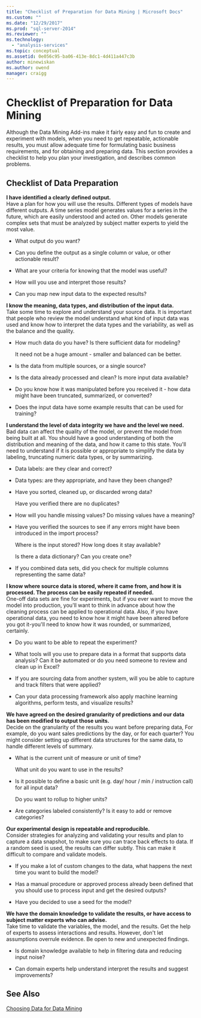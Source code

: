 ```yaml
---
title: "Checklist of Preparation for Data Mining | Microsoft Docs"
ms.custom: ""
ms.date: "12/29/2017"
ms.prod: "sql-server-2014"
ms.reviewer: ""
ms.technology: 
  - "analysis-services"
ms.topic: conceptual
ms.assetid: 0e056c95-ba06-413e-8dc1-4d411a447c3b
author: minewiskan
ms.author: owend
manager: craigg
---
```

# Checklist of Preparation for Data Mining
  Although the Data Mining Add-ins make it fairly easy and fun to create and experiment with models, when you need to get repeatable, actionable results, you must allow adequate time for formulating basic business requirements, and for obtaining and preparing data. This section provides a checklist to help you plan your investigation, and describes common problems.  
  
## Checklist of Data Preparation  
 **I have identified a clearly defined output.**  
 Have a plan for how you will use the results. Different types of models have different outputs. A time series model generates values for a series in the future, which are easily understood and acted on. Other models generate complex sets that must be analyzed by subject matter experts to yield the most value.  
  
-   What output do you want?  
  
-   Can you define the output as a single column or value, or other actionable result?  
  
-   What are your criteria for knowing that the model was useful?  
  
-   How will you use and interpret those results?  
  
-   Can you map new input data to the expected results?  
  
 **I know the meaning, data types, and distribution of the input data.**  
 Take some time to explore and understand your source data. It is important that people who review the model understand what kind of input data was used and know how to interpret the data types and the variability, as well as the balance and the quality.  
  
-   How much data do you have? Is there sufficient data for modeling?  
  
     It need not be a huge amount - smaller and balanced can be better.  
  
-   Is the data from multiple sources, or a single source?  
  
-   Is the data already processed and clean? Is more input data available?  
  
-   Do you know how it was manipulated before you received it - how data might have been truncated, summarized, or converted?  
  
-   Does the input data have some example results that can be used for training?  
  
 **I understand the level of data integrity we have and the level we need.**  
 Bad data can affect the quality of the model, or prevent the model from being built at all. You should have a good understanding of both the distribution and meaning of the data, and how it came to this state. You'll need to understand if it is possible or appropriate to simplify the data by labeling, truncating numeric data types, or by summarizing.  
  
-   Data labels: are they clear and correct?  
  
-   Data types: are they appropriate, and have they been changed?  
  
-   Have you sorted, cleaned up, or discarded wrong data?  
  
     Have you verified there are no duplicates?  
  
-   How will you handle missing values? Do missing values have a meaning?  
  
-   Have you verified the sources to see if any errors might have been introduced in the import process?  
  
     Where is the input stored? How long does it stay available?  
  
     Is there a data dictionary? Can you create one?  
  
-   If you combined data sets, did you check for multiple columns representing the same data?  
  
 **I know where source data is stored, where it came from, and how it is processed. The process can be easily repeated if needed.**  
 One-off data sets are fine for experiments, but if you ever want to move the model into production, you'll want to think in advance about how the cleaning process can be applied to operational data. Also, if you have operational data, you need to know how it might have been altered before you got it-you'll need to know how it was rounded, or summarized, certainly.  
  
-   Do you want to be able to repeat the experiment?  
  
-   What tools will you use to prepare data in a format that supports data analysis? Can it be automated or do you need someone to review and clean up in Excel?  
  
-   If you are sourcing data from another system, will you be able to capture and track filters that were applied?  
  
-   Can your data processing framework also apply machine learning algorithms, perform tests, and visualize results?  
  
 **We have agreed on the desired granularity of predictions and our data has been modified to output those units.**  
 Decide on the granularity of the results you want before preparing data, For example, do you want sales predictions by the day, or for each quarter? You might consider setting up different data structures for the same data, to handle different levels of summary.  
  
-   What is the current unit of measure or unit of time?  
  
     What unit do you want to use in the results?  
  
-   Is it possible to define a basic unit (e.g. day/ hour / min / instruction call) for all input data?  
  
     Do you want to rollup to higher units?  
  
-   Are categories labeled consistently? Is it easy to add or remove categories?  
  
 **Our experimental design is repeatable and reproducible.**  
 Consider strategies for analyzing and validating your results and plan to capture a data snapshot, to make sure you can trace back effects to data. If a random seed is used, the results can differ subtly. This can make it difficult to compare and validate models.  
  
-   If you make a lot of custom changes to the data, what happens the next time you want to build the model?  
  
-   Has a manual procedure or approved process already been defined that you should use to process input and get the desired outputs?  
  
-   Have you decided to use a seed for the model?  
  
 **We have the domain knowledge to validate the results, or have access to subject matter experts who can advise.**  
 Take time to validate the variables, the model, and the results. Get the help of experts to assess interactions and results. However, don't let assumptions overrule evidence. Be open to new and unexpected findings.  
  
-   Is domain knowledge available to help in filtering data and reducing input noise?  
  
-   Can domain experts help understand interpret the results and suggest improvements?  
  
## See Also  
 [Choosing Data for Data Mining](choosing-data-for-data-mining.md)  
  
  
